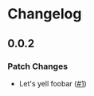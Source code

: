 # Changelog

## 0.0.2

### Patch Changes

- Let's yell foobar ([#1](https://github.com/gksander/test-ts-package-kit2/pull/1))
